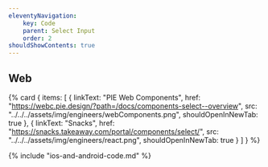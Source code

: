 ```yaml
---
eleventyNavigation:
    key: Code
    parent: Select Input
    order: 2
shouldShowContents: true
---
```

## Web

{% card {
  items: [
        {
          linkText: "PIE Web Components",
          href: "https://webc.pie.design/?path=/docs/components-select--overview",
          src: "../../../assets/img/engineers/webComponents.png",
          shouldOpenInNewTab: true
        },
        {
          linkText: "Snacks",
          href: "https://snacks.takeaway.com/portal/components/select/",
          src: "../../../assets/img/engineers/react.png",
          shouldOpenInNewTab: true
        }
    ]
} %}

{% include "ios-and-android-code.md" %}
